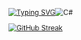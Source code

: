 
[![Typing SVG](https://readme-typing-svg.herokuapp.com?color=65ae37&lines=Hello+,+my+name+is+Ksenia)](https://git.io/typing-svg)![C#](https://img.shields.io/badge/c%23-%23239120.svg?style=for-the-badge&logo=csharp&logoColor=white)


[![GitHub Streak](https://github-readme-streak-stats.herokuapp.com/?user=DenverCoder1)](https://git.io/streak-stats)
<!--
**Zakharka2005/Zakharka2005** is a ✨ _special_ ✨ repository because its `README.md` (this file) appears on your GitHub profile.

Here are some ideas to get you started:

- 🔭 I’m currently working on ...
- 🌱 I’m currently learning ...
- 👯 I’m looking to collaborate on ...
- 🤔 I’m looking for help with ...
- 💬 Ask me about ...
- 📫 How to reach me: ...
- 😄 Pronouns: ...
- ⚡ Fun fact: ...
-->
